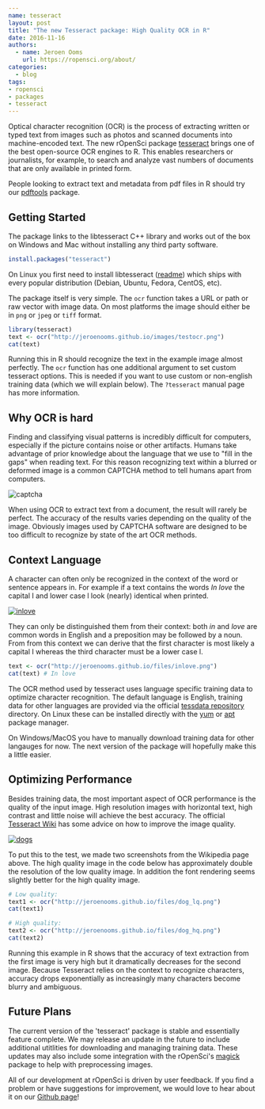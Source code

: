 ```yaml
---
name: tesseract
layout: post
title: "The new Tesseract package: High Quality OCR in R"
date: 2016-11-16
authors:
  - name: Jeroen Ooms
    url: https://ropensci.org/about/
categories:
  - blog
tags:
- ropensci
- packages
- tesseract
---
```


Optical character recognition (OCR) is the process of extracting written or typed text from images such as photos and scanned documents into machine-encoded text. The new rOpenSci package [tesseract](https://cran.r-project.org/web/packages/tesseract/index.html) brings one of the best open-source OCR engines to R. This enables researchers or journalists, for example, to search and analyze vast numbers of documents that are only available in printed form.

People looking to extract text and metadata from pdf files in R should try our [pdftools](https://cran.r-project.org/web/packages/pdftools/index.html) package.

## Getting Started

The package links to the libtesseract C++ library and works out of the box on Windows and Mac without installing any third party software.


```r
install.packages("tesseract")
```

On Linux you first need to install libtesseract ([readme](https://github.com/ropensci/tesseract#readme)) which ships with every popular distribution (Debian, Ubuntu, Fedora, CentOS, etc).

The package itself is very simple. The `ocr` function takes a URL or path or raw vector with image data. On most platforms the image should either be in `png` or `jpeg` or `tiff` format.

```r
library(tesseract)
text <- ocr("http://jeroenooms.github.io/images/testocr.png")
cat(text)
```

Running this in R should recognize the text in the example image almost perfectly. The `ocr` function has one additional argument to set custom tesseract options. This is needed if you want to use custom or non-english training data (which we will explain below). The `?tesseract` manual page has more information.

## Why OCR is hard

Finding and classifying visual patterns is incredibly difficult for computers, especially if the picture contains noise or other artifacts. Humans take advantage of prior knowledge about the language that we use to "fill in the gaps" when reading text. For this reason recognizing text within a blurred or deformed image is a common CAPTCHA method to tell humans apart from computers.

![captcha](http://ropensci.org/assets/blog-images/captcha.gif)

When using OCR to extract text from a document, the result will rarely be perfect. The accuracy of the results varies depending on the quality of the image. Obviously images used by CAPTCHA software are designed to be too difficult to recognize by state of the art OCR methods.

## Context Language

A character can often only be recognized in the context of the word or sentence appears in. For example if a text contains the words *In love* the capital I and lower case l look (nearly) identical when printed. 

[![inlove](http://jeroenooms.github.io/files/inlove.png)](http://jeroenooms.github.io/files/inlove.png)

They can only be distinguished them from their context: both *in* and *love* are common words in English and a preposition may be followed by a noun. From from this context we can derive that the first character is most likely a capital I whereas the third character must be a lower case l.

```r
text <- ocr("http://jeroenooms.github.io/files/inlove.png")
cat(text) # In love

```

The OCR method used by tesseract uses language specific training data to optimize character recognition. The default language is English, training data for other languages are provided via the official [tessdata repository](https://github.com/tesseract-ocr/tessdata) directory. On Linux these can be installed directly with the [yum](https://apps.fedoraproject.org/packages/tesseract) or [apt](https://packages.debian.org/search?suite=stable&section=all&arch=any&searchon=names&keywords=tesseract-ocr-) package manager. 

On Windows/MacOS you have to manually download training data for other langauges for now. The next version of the package will hopefully make this a little easier.

## Optimizing Performance

Besides training data, the most important aspect of OCR performance is the quality of the input image. High resolution images with horizontal text, high contrast and little noise will achieve the best accuracy. The official [Tesseract Wiki](https://github.com/tesseract-ocr/tesseract/wiki/ImproveQuality) has some advice on how to improve the image quality.

[![dogs](http://jeroenooms.github.io/files/dog_hq.png)](http://jeroenooms.github.io/files/dog_hq.png)


To put this to the test, we made two screenshots from the Wikipedia page above. The high quality image in the code below has approximately double the resolution of the low quality image. In addition the font rendering seems slightly better for the high quality image. 

```r
# Low quality:
text1 <- ocr("http://jeroenooms.github.io/files/dog_lq.png")
cat(text1)

# High quality:
text2 <- ocr("http://jeroenooms.github.io/files/dog_hq.png")
cat(text2)
```

Running this example in R shows that the accuracy of text extraction from the first image is very high but it dramatically decreases for the second image. Because Tesseract relies on the context to recognize characters, accuracy drops exponentially as increasingly many characters become blurry and ambiguous.

## Future Plans

The current version of the 'tesseract' package is stable and essentially feature complete. We may release an update in the future to include additional utitlities for downloading and managing training data. These updates may also include some integration with the rOpenSci's [magick](https://cran.r-project.org/web/packages/magick/vignettes/intro.html) package to help with preprocessing images.

All of our development at rOpenSci is driven by user feedback. If you find a problem or have suggestions for improvement, we would love to hear about it on our [Github page](https://github.com/ropensci/tesseract/issues)! 


